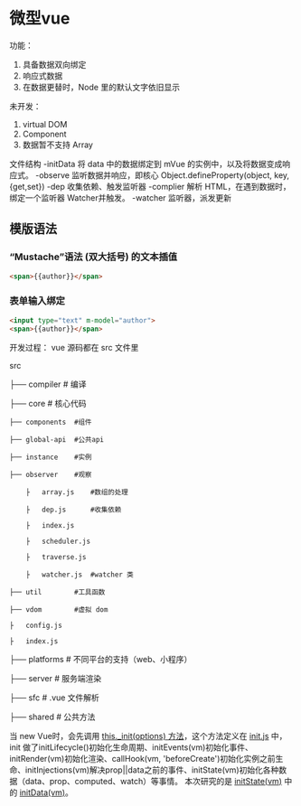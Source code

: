 # 微型vue
功能：
1. 具备数据双向绑定
2. 响应式数据
3. 在数据更替时，Node 里的默认文字依旧显示

未开发：
1. virtual DOM
1. Component
2. 数据暂不支持 Array

文件结构
-initData 将 data 中的数据绑定到 mVue 的实例中，以及将数据变成响应式。
-observe 监听数据并响应，即核心 Object.defineProperty(object, key, {get,set})
-dep 收集依赖、触发监听器
-complier 解析 HTML，在遇到数据时，绑定一个监听器 Watcher并触发。
-watcher 监听器，派发更新

## 模版语法
### “Mustache”语法 (双大括号) 的文本插值
```html
<span>{{author}}</span>
```
### 表单输入绑定
```html
<input type="text" m-model="author">
<span>{{author}}</span>
```

开发过程：
vue 源码都在 src 文件里

src

├── compiler        # 编译 

├── core            # 核心代码 

    ├── components  #组件

    ├── global-api  #公共api

    ├── instance    #实例

    ├── observer    #观察

        ├   array.js    #数组的处理

        ├   dep.js      #收集依赖

        ├   index.js    

        ├   scheduler.js   

        ├   traverse.js

        ├   watcher.js  #watcher 类

    ├── util        #工具函数

    ├── vdom        #虚拟 dom

    ├   config.js

    ├   index.js

├── platforms       # 不同平台的支持（web、小程序）

├── server          # 服务端渲染

├── sfc             # .vue 文件解析

├── shared          # 公共方法

当 new Vue时，会先调用 [this._init(options) 方法](./vue/src/core/instance/index.js)，这个方法定义在 [init.js](./vue/src/core/instance/init.js) 中，init 做了initLifecycle()初始化生命周期、initEvents(vm)初始化事件、initRender(vm)初始化渲染、callHook(vm, 'beforeCreate')初始化实例之前生命、initInjections(vm)解决prop||data之前的事件、initState(vm)初始化各种数据（data、prop、computed、watch）等事情。
本次研究的是 [initState(vm)](./vue/src/core/instance/state.js) 中的 [initData(vm)](./vue/src/core/instance/state.js)。
